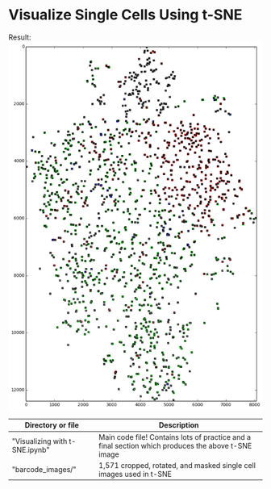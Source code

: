 # Visualize Single Cells Using t-SNE

Result:
![tsne output](https://github.com/Kafri-Lab/Cell-t-SNE/blob/master/readme_images/output-tsne.png?raw=true "tsne output")

| Directory or file            | Description                                                                                        |
|------------------------------|----------------------------------------------------------------------------------------------------|
| "Visualizing with t-SNE.ipynb" | Main code file! Contains lots of practice and a final section which produces the above t-SNE image |
| "barcode_images/"              | 1,571 cropped, rotated, and masked single cell images used in t-SNE                                |
